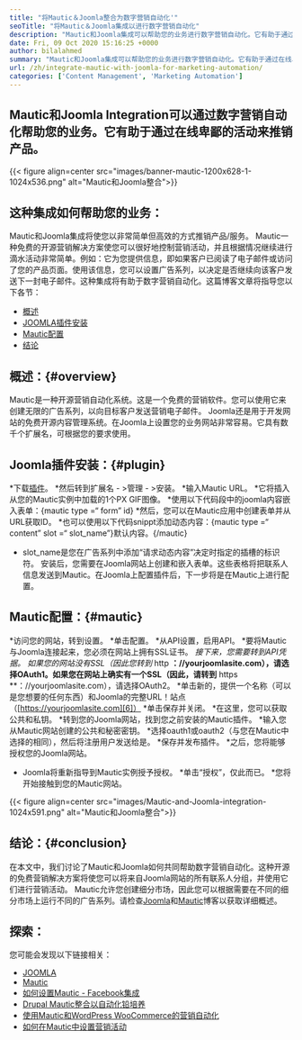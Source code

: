 ```yaml
---
title: "将Mautic＆Joomla整合为数字营销自动化'" 
seoTitle: "将Mautic＆Joomla集成以进行数字营销自动化" 
description: "Mautic和Joomla集成可以帮助您的业务进行数字营销自动化。它有助于通过恶劣的运动推销产品。" 
date: Fri, 09 Oct 2020 15:16:25 +0000
author: bilalahmed
summary: "Mautic和Joomla集成可以帮助您的业务进行数字营销自动化。它有助于通过在线卑鄙的活动来推销产品。" 
url: /zh/integrate-mautic-with-joomla-for-marketing-automation/
categories: ['Content Management', 'Marketing Automation']
---
```


## Mautic和Joomla Integration可以通过数字营销自动化帮助您的业务。它有助于通过在线卑鄙的活动来推销产品。

{{< figure align=center src="images/banner-mautic-1200x628-1-1024x536.png" alt="Mautic和Joomla整合">}}


## 这种集成如何帮助您的业务：
Mautic和Joomla集成将使您以非常简单但高效的方式推销产品/服务。 Mautic一种免费的开源营销解决方案使您可以很好地控制营销活动，并且根据情况继续进行滴水活动非常简单。例如：它为您提供信息，即如果客户已阅读了电子邮件或访问了您的产品页面。使用该信息，您可以设置广告系列，以决定是否继续向该客户发送下一封电子邮件。这种集成将有助于数字营销自动化。这篇博客文章将指导您以下各节：
  * [概述][1]
  * [JOOMLA插件安装][2]
  * [Mautic配置][3]
  * [结论][4]

## 概述：{#overview}
Mautic是一种开源营销自动化系统。这是一个免费的营销软件。您可以使用它来创建无限的广告系列，以向目标客户发送营销电子邮件。
Joomla还是用于开发网站的免费开源内容管理系统。在Joomla上设置您的业务网站非常容易。它具有数千个扩展名，可根据您的要求使用。

## Joomla插件安装：{#plugin}
  *下载[插件][5]。
  *然后转到扩展名 - >管理 - >安装。
  *输入Mautic URL。
  *它将插入从您的Mautic实例中加载的1个PX GIF图像。
  *使用以下代码段中的joomla内容嵌入表单：{mautic type =“ form” id}
  *然后，您可以在Mautic应用中创建表单并从URL获取ID。
  *也可以使用以下代码snippt添加动态内容：{mautic type =“ content” slot =“ slot_name”}默认内容。{/mautic}
  * slot_name是您在广告系列中添加“请求动态内容”决定时指定的插槽的标识符。
安装后，您需要在Joomla网站上创建和嵌入表单。这些表格将把联系人信息发送到Mautic。在Joomla上配置插件后，下一步将是在Mautic上进行配置。

## Mautic配置：{#mautic}
  *访问您的网站，转到设置。
  *单击配置。
  *从API设置，启用API。
  *要将Mautic与Joomla连接起来，您必须在网站上拥有SSL证书。
  *接下来，您需要转到API凭据。
  *如果您的网站没有SSL（因此您转到** http **：//yourjoomlasite.com），请选择OAuth1。如果您在网站上确实有一个SSL（因此，请转到** https **：//yourjoomlasite.com），请选择OAuth2。
  *单击新的，提供一个名称（可以是您想要的任何东西）和Joomla的完整URL！站点（[https://yourjoomlasite.com][6]）
  *单击保存并关闭。
  *在这里，您可以获取公共和私钥。
  *转到您的Joomla网站，找到您之前安装的Mautic插件。
  *输入您从Mautic网站创建的公共和秘密密钥。
  *选择oauth1或oauth2（与您在Mautic中选择的相同），然后将注册用户发送给是。
  *保存并发布插件。
  *之后，您将能够授权您的Joomla网站。
  * Joomla将重新指导到Mautic实例授予授权。
  *单击“授权”，仅此而已。
  *您将开始接触到您的Mautic网站。

{{< figure align=center src="images/Mautic-and-Joomla-integration-1024x591.png" alt="Mautic和Joomla整合">}}


## 结论：{#conclusion}
在本文中，我们讨论了Mautic和Joomla如何共同帮助数字营销自动化。这种开源的免费营销解决方案将使您可以将来自Joomla网站的所有联系人分组，并使用它们进行营销活动。 Mautic允许您创建细分市场，因此您可以根据需要在不同的细分市场上运行不同的广告系列。请检查[Joomla][7]和[Mautic][8]博客以获取详细概述。

## 探索：
您可能会发现以下链接相关：
  * [JOOMLA][7]
  * [Mautic][8]
  * [如何设置Mautic  -  Facebook集成][9]
  * [Drupal Mautic整合以自动化铅培养][10]
  * [使用Mautic和WordPress WooCommerce的营销自动化][11]
  * [如何在Mautic中设置营销活动][12]

  
[1]: #overview
[2]: #plugin
[3]: #mautic
[4]: #conclusion
[5]: https://href.li/?https://extensions.joomla.org/extension/mautic/
[6]: https://href.li/?https://yourjoomlasite.com
[7]: https://products.containerize.com/content-management/joomla
[8]: https://products.containerize.com/marketing-automation/mautic
[9]: https://blog.containerize.com/marketing-automation/how-to-setup-mautic-facebook-integration/
[10]: https://blog.containerize.com/content-management/drupal-tutorial-automate-lead-growth-with-drupal-mautic/
[11]: https://blog.containerize.com/blogging/marketing-automation-using-mautic-and-wordpress-woocommerce/
[12]: https://blog.containerize.com/marketing-automation/how-to-setup-marketing-campaigns-using-mautic-campaign-builder/
